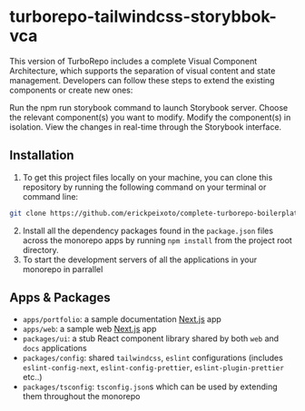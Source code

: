 # turborepo-tailwindcss-storybbok-vca

This version of TurboRepo includes a complete Visual Component Architecture, which supports the separation of visual content and state management. Developers can follow these steps to extend the existing components or create new ones:

Run the npm run storybook command to launch Storybook server.
Choose the relevant component(s) you want to modify.
Modify the component(s) in isolation.
View the changes in real-time through the Storybook interface.

## Installation

1. To get this project files locally on your machine, you can clone this repository by running the following command on your terminal or command line:

```sh
git clone https://github.com/erickpeixoto/complete-turborepo-boilerplate
```

2. Install all the dependency packages found in the `package.json` files across the monorepo apps by running `npm install` from the project root directory.
3. To start the development servers of all the applications in your monorepo in parrallel

## Apps & Packages

- `apps/portfolio`: a sample documentation [Next.js]() app
- `apps/web`: a sample web [Next.js]() app
- `packages/ui`: a stub React component library shared by both `web` and `docs` applications
- `packages/config`: shared `tailwindcss`, `eslint` configurations (includes `eslint-config-next`, `eslint-config-prettier`, `eslint-plugin-prettier` etc..)
- `packages/tsconfig`: `tsconfig.json`s which can be used by extending them throughout the monorepo
